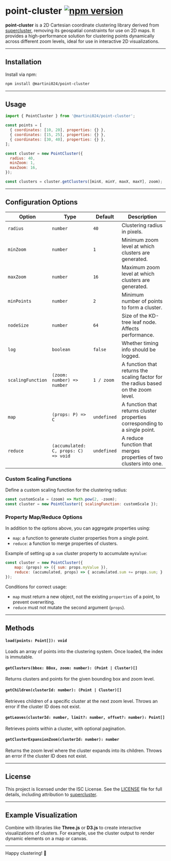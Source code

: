 # point-cluster [![npm version](https://img.shields.io/npm/v/@martini024/point-cluster.svg)](https://www.npmjs.com/package/@martini024/point-cluster)

**point-cluster** is a 2D Cartesian coordinate clustering library derived from [supercluster](https://github.com/mapbox/supercluster), removing its geospatial constraints for use on 2D maps. It provides a high-performance solution for clustering points dynamically across different zoom levels, ideal for use in interactive 2D visualizations.

---

## Installation

Install via npm:

```bash
npm install @martini024/point-cluster
```

---

## Usage

```javascript
import { PointCluster } from '@martini024/point-cluster';

const points = [
  { coordinates: [10, 20], properties: {} },
  { coordinates: [15, 25], properties: {} },
  { coordinates: [30, 40], properties: {} },
];

const cluster = new PointCluster({
  radius: 40,
  minZoom: 1,
  maxZoom: 16,
});

const clusters = cluster.getClusters([minX, minY, maxX, maxY], zoom);
```

---

## Configuration Options

| Option            | Type                                 | Default     | Description                                                                        |
| ----------------- | ------------------------------------ | ----------- | ---------------------------------------------------------------------------------- |
| `radius`          | `number`                             | `40`        | Clustering radius in pixels.                                                       |
| `minZoom`         | `number`                             | `1`         | Minimum zoom level at which clusters are generated.                                |
| `maxZoom`         | `number`                             | `16`        | Maximum zoom level at which clusters are generated.                                |
| `minPoints`       | `number`                             | `2`         | Minimum number of points to form a cluster.                                        |
| `nodeSize`        | `number`                             | `64`        | Size of the KD-tree leaf node. Affects performance.                                |
| `log`             | `boolean`                            | `false`     | Whether timing info should be logged.                                              |
| `scalingFunction` | `(zoom: number) => number`           | `1 / zoom`  | A function that returns the scaling factor for the radius based on the zoom level. |
| `map`             | `(props: P) => C`                    | `undefined` | A function that returns cluster properties corresponding to a single point.        |
| `reduce`          | `(accumulated: C, props: C) => void` | `undefined` | A reduce function that merges properties of two clusters into one.                 |


### Custom Scaling Functions

Define a custom scaling function for the clustering radius:

```javascript
const customScale = (zoom) => Math.pow(2, -zoom);
const cluster = new PointCluster({ scalingFunction: customScale });
```

### Property Map/Reduce Options

In addition to the options above, you can aggregate properties using:

- `map`: a function to generate cluster properties from a single point.
- `reduce`: a function to merge properties of clusters.

Example of setting up a `sum` cluster property to accumulate `myValue`:

```javascript
const cluster = new PointCluster({
    map: (props) => ({ sum: props.myValue }),
    reduce: (accumulated, props) => { accumulated.sum += props.sum; }
});
```

Conditions for correct usage:

- `map` must return a new object, not the existing `properties` of a point, to prevent overwriting.
- `reduce` must not mutate the second argument (`props`).

---

## Methods

#### `load(points: Point[]): void`

Loads an array of points into the clustering system. Once loaded, the index is immutable.

#### `getClusters(bbox: BBox, zoom: number): (Point | Cluster)[]`

Returns clusters and points for the given bounding box and zoom level.

#### `getChildren(clusterId: number): (Point | Cluster)[]`

Retrieves children of a specific cluster at the next zoom level. Throws an error if the cluster ID does not exist.

#### `getLeaves(clusterId: number, limit?: number, offset?: number): Point[]`

Retrieves points within a cluster, with optional pagination.

#### `getClusterExpansionZoom(clusterId: number): number`

Returns the zoom level where the cluster expands into its children. Throws an error if the cluster ID does not exist.

---

## License

This project is licensed under the ISC License. See the [LICENSE](./LICENSE) file for full details, including attribution to [supercluster](https://github.com/mapbox/supercluster).

---

## Example Visualization

Combine with libraries like **Three.js** or **D3.js** to create interactive visualizations of clusters. For example, use the cluster output to render dynamic elements on a map or canvas.

---

Happy clustering! 🚀
